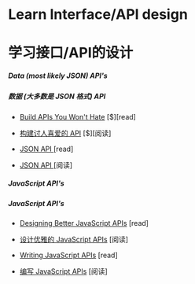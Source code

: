 # Learn Interface/API design
# 学习接口/API的设计

##### Data (most likely JSON) API's
##### 数据 (大多数是 JSON 格式) API

* [Build APIs You Won't Hate](http://apisyouwonthate.com/) [$][read]
* [构建讨人喜爱的 API](http://apisyouwonthate.com/) [$][阅读]

* [JSON API ](http://jsonapi.org/) [read]
* [JSON API ](http://jsonapi.org/) [阅读]

##### JavaScript API's
##### JavaScript API's

* [Designing Better JavaScript APIs](http://www.smashingmagazine.com/2012/10/designing-javascript-apis-usability/) [read]
* [设计优雅的 JavaScript APIs](http://www.smashingmagazine.com/2012/10/designing-javascript-apis-usability/) [阅读]

* [Writing JavaScript APIs](http://blog.wolksoftware.com/writing-javascript-apis) [read]
* [编写 JavaScript APIs](http://blog.wolksoftware.com/writing-javascript-apis) [阅读]



















































